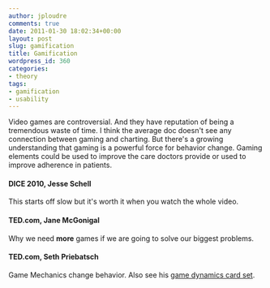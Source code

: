 ```yaml
---
author: jploudre
comments: true
date: 2011-01-30 18:02:34+00:00
layout: post
slug: gamification
title: Gamification
wordpress_id: 360
categories:
- theory
tags:
- gamification
- usability
---
```


Video games are controversial. And they have reputation of being a tremendous waste of time. I think the average doc doesn't see any connection between gaming and charting. But there's a growing understanding that gaming is a powerful force for behavior change. Gaming elements could be used to improve the care doctors provide or used to improve adherence in patients.

#### DICE 2010, Jesse Schell

This starts off slow but it's worth it when you watch the whole video.

#### TED.com, Jane McGonigal

Why we need **more** games if we are going to solve our biggest problems.

#### TED.com, Seth Priebatsch

Game Mechanics change behavior. Also see his [game dynamics card set](http://techcrunch.com/2010/08/25/scvngr-game-mechanics/).

